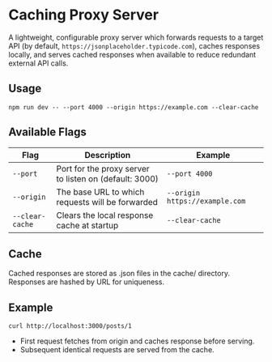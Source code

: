 # Caching Proxy Server

A lightweight, configurable proxy server which forwards requests to a target API (by default, `https://jsonplaceholder.typicode.com`), caches responses locally, and serves cached responses when available to reduce redundant external API calls.

## Usage

`npm run dev -- --port 4000 --origin https://example.com --clear-cache`

## Available Flags

| Flag           | Description                                              | Example                                |
|----------------|----------------------------------------------------------|----------------------------------------|
| `--port`       | Port for the proxy server to listen on (default: 3000)   | `--port 4000`                          |
| `--origin`     | The base URL to which requests will be forwarded         | `--origin https://example.com`         |
| `--clear-cache`| Clears the local response cache at startup               | `--clear-cache`                        |

## Cache

Cached responses are stored as .json files in the cache/ directory. Responses are hashed by URL for uniqueness.

## Example

`curl http://localhost:3000/posts/1`
- First request fetches from origin and caches response before serving.
- Subsequent identical requests are served from the cache.

